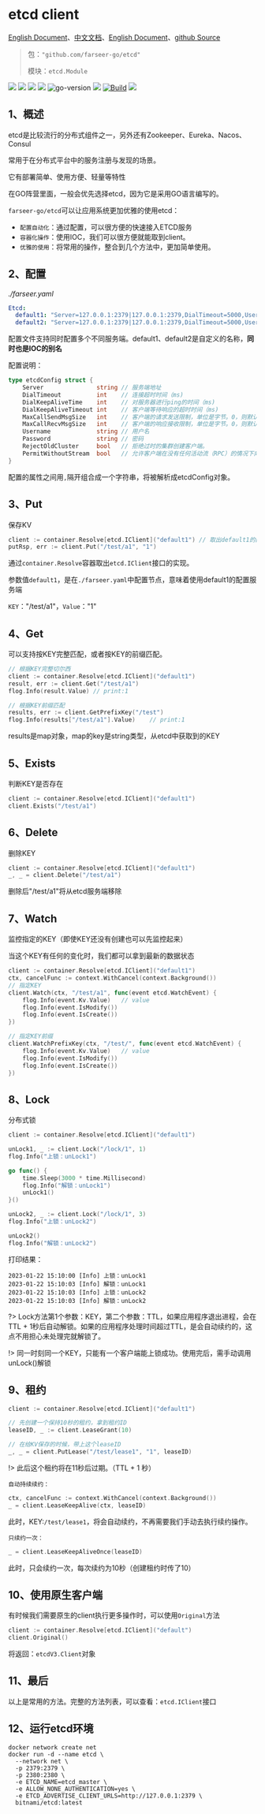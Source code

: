 # etcd client
[English Document](https://farseer-go.gitee.io/en-us/)、[中文文档](https://farseer-go.gitee.io/)、[English Document](https://farseer-go.github.io/doc/en-us/)、[github Source](https://github.com/farseer-go/etcd)
> 包：`"github.com/farseer-go/etcd"`
>
> 模块：`etcd.Module`
  
![](https://img.shields.io/github/stars/farseer-go?style=social)
![](https://img.shields.io/github/license/farseer-go/etcd)
![](https://img.shields.io/github/go-mod/go-version/farseer-go/etcd)
![](https://img.shields.io/github/v/release/farseer-go/etcd)
![go-version](https://img.shields.io/github/go-mod/go-version/farseer-go/etcd)
![](https://img.shields.io/github/languages/code-size/farseer-go/etcd)
[![Build](https://github.com/farseer-go/etcd/actions/workflows/build.yml/badge.svg)](https://github.com/farseer-go/etcd/actions/workflows/build.yml)
![](https://goreportcard.com/badge/github.com/farseer-go/etcd)

## 1、概述
etcd是比较流行的分布式组件之一，另外还有Zookeeper、Eureka、Nacos、Consul

常用于在分布式平台中的服务注册与发现的场景。

它有部署简单、使用方便、轻量等特性

在GO阵营里面，一般会优先选择etcd，因为它是采用GO语言编写的。

`farseer-go/etcd`可以让应用系统更加优雅的使用etcd：

- `配置自动化`：通过配置，可以很方便的快速接入ETCD服务
- `容器化操作`：使用IOC，我们可以很方便就能取到client。
- `优雅的使用`：将常用的操作，整合到几个方法中，更加简单使用。

## 2、配置
_./farseer.yaml_
```yaml
Etcd:
  default1: "Server=127.0.0.1:2379|127.0.0.1:2379,DialTimeout=5000,Username=test,Password=test"
  default2: "Server=127.0.0.1:2379|127.0.0.1:2379,DialTimeout=5000,Username=test,Password=test"
```
配置文件支持同时配置多个不同服务端。default1、default2是自定义的名称，**同时也是IOC的别名**

配置说明：
```go
type etcdConfig struct {
	Server               string // 服务端地址
	DialTimeout          int    // 连接超时时间（ms)
	DialKeepAliveTime    int    // 对服务器进行ping的时间（ms)
	DialKeepAliveTimeout int    // 客户端等待响应的超时时间（ms)
	MaxCallSendMsgSize   int    // 客户端的请求发送限制，单位是字节。0，则默认为2.0 MiB（2 * 1024 * 1024）。
	MaxCallRecvMsgSize   int    // 客户端的响应接收限制，单位是字节。0，则默认不限制
	Username             string // 用户名
	Password             string // 密码
	RejectOldCluster     bool   // 拒绝过时的集群创建客户端。
	PermitWithoutStream  bool   // 允许客户端在没有任何活动流（RPC）的情况下向服务器发送keepalive pings。
}
```
配置的属性之间用`,`隔开组合成一个字符串，将被解析成etcdConfig对象。

## 3、Put
保存KV
```go
client := container.Resolve[etcd.IClient]("default1") // 取出default1的配置服务端
putRsp, err := client.Put("/test/a1", "1")
```
通过`container.Resolve`容器取出`etcd.IClient`接口的实现。

参数值`default1`，是在`./farseer.yaml`中配置节点，意味着使用default1的配置服务端

`KEY`："/test/a1"，`Value`："1"

## 4、Get
可以支持按KEY完整匹配，或者按KEY的前缀匹配。
```go
// 根据KEY完整切尔西
client := container.Resolve[etcd.IClient]("default1")
result, err := client.Get("/test/a1")
flog.Info(result.Value) // print:1

// 根据KEY前缀匹配
results, err := client.GetPrefixKey("/test")
flog.Info(results["/test/a1"].Value)    // print:1
```
results是map对象，map的key是string类型，从etcd中获取到的KEY

## 5、Exists
判断KEY是否存在
```go
client := container.Resolve[etcd.IClient]("default1")
client.Exists("/test/a1")
```

## 6、Delete
删除KEY
```go
client := container.Resolve[etcd.IClient]("default1")
_, _ = client.Delete("/test/a1")
```
删除后"/test/a1"将从etcd服务端移除

## 7、Watch
监控指定的KEY（即使KEY还没有创建也可以先监控起来）

当这个KEY有任何的变化时，我们都可以拿到最新的数据状态
```go
client := container.Resolve[etcd.IClient]("default1")
ctx, cancelFunc := context.WithCancel(context.Background())
// 指定KEY
client.Watch(ctx, "/test/a1", func(event etcd.WatchEvent) {
    flog.Info(event.Kv.Value)   // value
    flog.Info(event.IsModify())
    flog.Info(event.IsCreate())
})

// 指定KEY前缀
client.WatchPrefixKey(ctx, "/test/", func(event etcd.WatchEvent) {
    flog.Info(event.Kv.Value)   // value
    flog.Info(event.IsModify())
    flog.Info(event.IsCreate())
})
```

## 8、Lock
分布式锁
```go
client := container.Resolve[etcd.IClient]("default1")

unLock1, _ := client.Lock("/lock/1", 1)
flog.Info("上锁：unLock1")

go func() {
    time.Sleep(3000 * time.Millisecond)
    flog.Info("解锁：unLock1")
    unLock1()
}()

unLock2, _ := client.Lock("/lock/1", 3)
flog.Info("上锁：unLock2")

unLock2()
flog.Info("解锁：unLock2")
```
打印结果：
```
2023-01-22 15:10:00 [Info] 上锁：unLock1
2023-01-22 15:10:03 [Info] 解锁：unLock1
2023-01-22 15:10:03 [Info] 上锁：unLock2
2023-01-22 15:10:03 [Info] 解锁：unLock2
```
?> Lock方法第1个参数：KEY，第二个参数：TTL，如果应用程序退出进程，会在TTL + 1秒后自动解锁。如果的应用程序处理时间超过TTL，是会自动续约的，这点不用担心未处理完就解锁了。

!> 同一时刻同一个KEY，只能有一个客户端能上锁成功。使用完后，需手动调用unLock()解锁

## 9、租约
```go
client := container.Resolve[etcd.IClient]("default1")

// 先创建一个保持10秒的租约，拿到租约ID
leaseID, _ := client.LeaseGrant(10)

// 在给KV保存的时候，带上这个leaseID
_, _ = client.PutLease("/test/lease1", "1", leaseID)
```
!> 此后这个租约将在11秒后过期。（TTL + 1 秒）

`自动持续续约：`
```go
ctx, cancelFunc := context.WithCancel(context.Background())
_ = client.LeaseKeepAlive(ctx, leaseID)
```
此时，KEY:`/test/lease1`，将会自动续约，不再需要我们手动去执行续约操作。

`只续约一次：`
```go
_ = client.LeaseKeepAliveOnce(leaseID)
```
此时，只会续约一次，每次续约为10秒（创建租约时传了10）

## 10、使用原生客户端
有时候我们需要原生的client执行更多操作时，可以使用`Original`方法
```go
client := container.Resolve[etcd.IClient]("default")
client.Original()
```
将返回：`etcdV3.Client`对象

## 11、最后
以上是常用的方法。完整的方法列表，可以查看：`etcd.IClient`接口

## 12、运行etcd环境
```shell
docker network create net
docker run -d --name etcd \
  --network net \
  -p 2379:2379 \
  -p 2380:2380 \
  -e ETCD_NAME=etcd_master \
  -e ALLOW_NONE_AUTHENTICATION=yes \
  -e ETCD_ADVERTISE_CLIENT_URLS=http://127.0.0.1:2379 \
  bitnami/etcd:latest
```